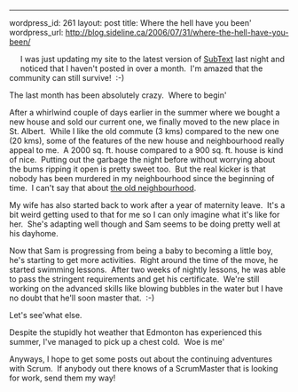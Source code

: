 --- 
wordpress_id: 261
layout: post
title: Where the hell have you been'
wordpress_url: http://blog.sideline.ca/2006/07/31/where-the-hell-have-you-been/

<p><img alt="" hspace="10" src="http://www.stalbertchamber.com/images/home.jpg" align="left" vspace="10" border="0" />I was just updating my site to the latest version of <a title="" href="http://www.subtextproject.com">SubText</a> last night and noticed that I haven't posted in over a month.  I'm amazed that the community can still survive!  :-)</p>
<p>The last month has been absolutely crazy.  Where to begin'</p>
<p>After a whirlwind couple of days earlier in the summer where we bought a new house and sold our current one, we finally moved to the new place in St. Albert.  While I like the old commute (3 kms) compared to the new one (20 kms), some of the features of the new house and neighbourhood really appeal to me.  A 2000 sq. ft. house compared to a 900 sq. ft. house is kind of nice.  Putting out the garbage the night before without worrying about the bums ripping it open is pretty sweet too.  But the real kicker is that nobody has been murdered in my neighbourhood since the beginning of time.  I can't say that about <a href="http://edmsun.canoe.ca/News/Edmonton/2006/07/27/1704725-sun.html">the old neighbourhood</a>.</p>
<p>My wife has also started back to work after a year of maternity leave.  It's a bit weird getting used to that for me so I can only imagine what it's like for her.  She's adapting well though and Sam seems to be doing pretty well at his dayhome.</p>
<p>Now that Sam is progressing from being a baby to becoming a little boy, he's starting to get more activities.  Right around the time of the move, he started swimming lessons.  After two weeks of nightly lessons, he was able to pass the stringent requirements and get his certificate.  We're still working on the advanced skills like blowing bubbles in the water but I have no doubt that he'll soon master that.  :-)</p>
<p>Let's see'what else.</p>
<p>Despite the stupidly hot weather that Edmonton has experienced this summer, I've managed to pick up a chest cold.  Woe is me'</p>
<p>Anyways, I hope to get some posts out about the continuing adventures with Scrum.  If anybody out there knows of a ScrumMaster that is looking for work, send them my way!</p>
